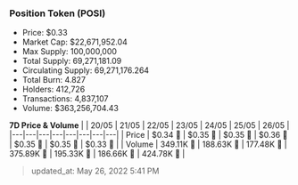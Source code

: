
  ### Position Token (POSI)
  - Price: $0.33
  - Market Cap: $22,671,952.04
  - Max Supply: 100,000,000
  - Total Supply: 69,271,181.09
  - Circulating Supply: 69,271,176.264
  - Total Burn: 4.827
  - Holders: 412,726
  - Transactions: 4,837,107
  - Volume: $363,256,704.43

  **7D Price & Volume**
  | | 20&#x2F;05 | 21&#x2F;05 | 22&#x2F;05 | 23&#x2F;05 | 24&#x2F;05 | 25&#x2F;05 | 26&#x2F;05 |
  |---|---|---|---|---|---|---|---|
  | Price | $0.34 🚀 | $0.35 🚀 | $0.35 🚀 | $0.36 🚀 | $0.35 🔻 | $0.35 🔻 | $0.33 🔻 |
  | Volume | 349.11K 🔻 | 188.63K 🔻 | 177.48K 🔻 | 375.89K 🚀 | 195.33K 🔻 | 186.66K 🔻 | 424.78K 🚀 |

  > updated_at: May 26, 2022 5:41 PM
